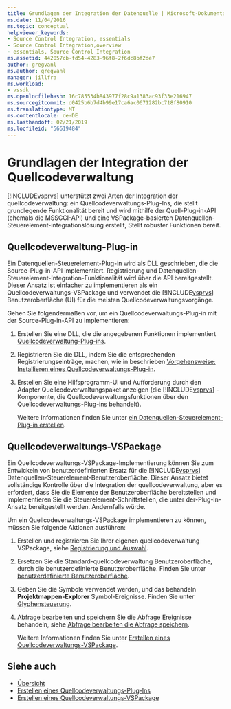 ```yaml
---
title: Grundlagen der Integration der Datenquelle | Microsoft-Dokumentation
ms.date: 11/04/2016
ms.topic: conceptual
helpviewer_keywords:
- Source Control Integration, essentials
- Source Control Integration,overview
- essentials, Source Control Integration
ms.assetid: 442057cb-fd54-4283-96f8-2f6dc8bf2de7
author: gregvanl
ms.author: gregvanl
manager: jillfra
ms.workload:
- vssdk
ms.openlocfilehash: 16c785534b843977f28c9a1383ac93f33e216947
ms.sourcegitcommit: d0425b6b7d4b99e17ca6ac0671282bc718f80910
ms.translationtype: MT
ms.contentlocale: de-DE
ms.lasthandoff: 02/21/2019
ms.locfileid: "56619484"
---
```

# <a name="source-control-integration-essentials"></a>Grundlagen der Integration der Quellcodeverwaltung
[!INCLUDE[vsprvs](../../code-quality/includes/vsprvs_md.md)] unterstützt zwei Arten der Integration der quellcodeverwaltung: ein Quellcodeverwaltungs-Plug-Ins, die stellt grundlegende Funktionalität bereit und wird mithilfe der Quell-Plug-in-API (ehemals die MSSCCI-API) und eine VSPackage-basierten Datenquellen-Steuerelement-integrationslösung erstellt, Stellt robuster Funktionen bereit.

## <a name="source-control-plug-in"></a>Quellcodeverwaltung-Plug-in
 Ein Datenquellen-Steuerelement-Plug-in wird als DLL geschrieben, die die Source-Plug-in-API implementiert. Registrierung und Datenquellen-Steuerelement-Integration-Funktionalität wird über die API bereitgestellt. Dieser Ansatz ist einfacher zu implementieren als ein Quellcodeverwaltungs-VSPackage und verwendet die [!INCLUDE[vsprvs](../../code-quality/includes/vsprvs_md.md)] Benutzeroberfläche (UI) für die meisten Quellcodeverwaltungsvorgänge.

 Gehen Sie folgendermaßen vor, um ein Quellcodeverwaltungs-Plug-in mit der Source-Plug-in-API zu implementieren:

1. Erstellen Sie eine DLL, die die angegebenen Funktionen implementiert [Quellcodeverwaltung-Plug-ins](../../extensibility/source-control-plug-ins.md).

2. Registrieren Sie die DLL, indem Sie die entsprechenden Registrierungseinträge, machen, wie in beschrieben [Vorgehensweise: Installieren eines Quellcodeverwaltungs-Plug-in](../../extensibility/internals/how-to-install-a-source-control-plug-in.md).

3. Erstellen Sie eine Hilfsprogramm-UI und Aufforderung durch den Adapter Quellcodeverwaltungspaket anzeigen (die [!INCLUDE[vsprvs](../../code-quality/includes/vsprvs_md.md)] -Komponente, die Quellcodeverwaltungsfunktionen über den Quellcodeverwaltungs-Plug-ins behandelt).

   Weitere Informationen finden Sie unter [ein Datenquellen-Steuerelement-Plug-in erstellen](../../extensibility/internals/creating-a-source-control-plug-in.md).

## <a name="source-control-vspackage"></a>Quellcodeverwaltungs-VSPackage
 Ein Quellcodeverwaltungs-VSPackage-Implementierung können Sie zum Entwickeln von benutzerdefinierten Ersatz für die [!INCLUDE[vsprvs](../../code-quality/includes/vsprvs_md.md)] Datenquellen-Steuerelement-Benutzeroberfläche. Dieser Ansatz bietet vollständige Kontrolle über die Integration der quellcodeverwaltung, aber es erfordert, dass Sie die Elemente der Benutzeroberfläche bereitstellen und implementieren Sie die Steuerelement-Schnittstellen, die unter der-Plug-in-Ansatz bereitgestellt werden. Andernfalls würde.

 Um ein Quellcodeverwaltungs-VSPackage implementieren zu können, müssen Sie folgende Aktionen ausführen:

1. Erstellen und registrieren Sie Ihrer eigenen quellcodeverwaltung VSPackage, siehe [Registrierung und Auswahl](../../extensibility/internals/registration-and-selection-source-control-vspackage.md).

2. Ersetzen Sie die Standard-quellcodeverwaltung Benutzeroberfläche, durch die benutzerdefinierte Benutzeroberfläche. Finden Sie unter [benutzerdefinierte Benutzeroberfläche](../../extensibility/internals/custom-user-interface-source-control-vspackage.md).

3. Geben Sie die Symbole verwendet werden, und das behandeln **Projektmappen-Explorer** Symbol-Ereignisse. Finden Sie unter [Glyphensteuerung](../../extensibility/internals/glyph-control-source-control-vspackage.md).

4. Abfrage bearbeiten und speichern Sie die Abfrage Ereignisse behandeln, siehe [Abfrage bearbeiten die Abfrage speichern](../../extensibility/internals/query-edit-query-save-source-control-vspackage.md).

   Weitere Informationen finden Sie unter [Erstellen eines Quellcodeverwaltungs-VSPackage](../../extensibility/internals/creating-a-source-control-vspackage.md).

## <a name="see-also"></a>Siehe auch
- [Übersicht](../../extensibility/internals/source-control-integration-overview.md)
- [Erstellen eines Quellcodeverwaltungs-Plug-Ins](../../extensibility/internals/creating-a-source-control-plug-in.md)
- [Erstellen eines Quellcodeverwaltungs-VSPackage](../../extensibility/internals/creating-a-source-control-vspackage.md)